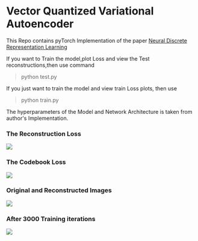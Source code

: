 # Vector Quantized Variational Autoencoder

This Repo contains pyTorch Implementation of the paper [Neural Discrete Representation Learning](https://arxiv.org/abs/1711.00937) 

If you want to Train the model,plot Loss and view the Test reconstructions,then use command
> python test.py

If you just want to train the model and view train Loss plots, then use
> python train.py

The hyperparameters of the Model and Network Architecture is taken from author's Implementation.

### The Reconstruction Loss

![](https://i.imgur.com/TtpF5I1.png)


### The Codebook Loss
![](https://i.imgur.com/jqbrMHG.png)

### Original and Reconstructed Images
![](https://i.imgur.com/vBeGsMr.jpg)


### After 3000 Training iterations
![](https://i.imgur.com/q7yExjz.jpg)




